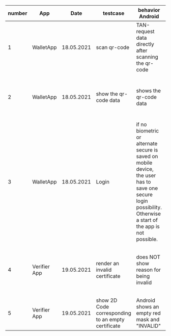 |number|App|Date|testcase|behavior Android|behavior IOS|comments|
|---|---|---|---|---|---|---|
|1|WalletApp|18.05.2021|scan qr-code|TAN-request data directly after scanning the qr-code|TAN-request after pushing save-button|---|
|2|WalletApp|18.05.2021|show the qr-code data|shows the qr-code data| shows the qr-code data and Unique Certificate Identifier and expiration date|---|
|3|WalletApp|18.05.2021|Login|if no biometric or alternate secure is saved on mobile device, the user has to save one secure login possibility. Otherwise a start of the app is not possible.| the app starts without Login directly if no biometric or alternate secure is saved on mobile device|---|
|4|Verifier App|19.05.2021|render an invalid certificate|does NOT show reason for being invalid| shows the reason for being invalid|According to the specification: only the reason for being invalid should be shown|
|5|Verifier App|19.05.2021|show 2D Code corresponding to an empty certificate| Android shows an empty red mask and "INVALID"|iOS does not scan/process the 2D Code at all |---|

